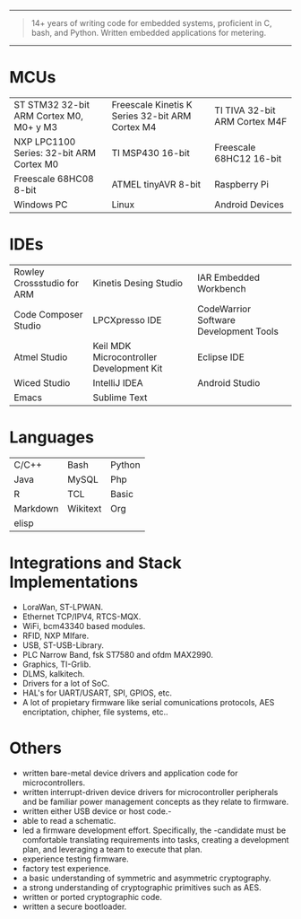 ----

> 14+ years of writing code for embedded systems, proficient in C, bash, and Python. Written embedded applications for metering.

----

MCUs
====

|                                          |                                                 |                               |
|------------------------------------------|-------------------------------------------------|-------------------------------|
| ST STM32 32-bit ARM Cortex M0, M0+ y M3  | Freescale Kinetis K Series 32-bit ARM Cortex M4 | TI TIVA 32-bit ARM Cortex M4F |
| NXP LPC1100 Series: 32-bit ARM Cortex M0 | TI MSP430 16-bit | Freescale 68HC12 16-bit |
| Freescale 68HC08 8-bit | ATMEL tinyAVR 8-bit | Raspberry Pi |
| Windows PC | Linux | Android Devices |

IDEs
====

|                            |                       |                        |
|----------------------------|-----------------------|------------------------|
| Rowley Crossstudio for ARM | Kinetis Desing Studio | IAR Embedded Workbench |
| Code Composer Studio       | LPCXpresso IDE        | CodeWarrior Software Development Tools |
| Atmel Studio | Keil MDK Microcontroller Development Kit | Eclipse IDE |
| Wiced Studio | IntelliJ IDEA | Android Studio |
|Emacs | Sublime Text |

Languages
=========

|                            |                       |                        |
|----------------------------|-----------------------|------------------------|
| C/C++ | Bash | Python |
| Java | MySQL | Php |
| R | TCL | Basic |
| Markdown | Wikitext | Org |
| elisp | | |
 
Integrations and Stack Implementations
======================================

- LoraWan, ST-LPWAN.
- Ethernet TCP/IPV4, RTCS-MQX.
- WiFi, bcm43340 based modules.
- RFID, NXP MIfare.
- USB, ST-USB-Library.
- PLC Narrow Band, fsk ST7580 and ofdm MAX2990.
- Graphics, TI-Grlib.
- DLMS, kalkitech.
- Drivers for a lot of SoC.
- HAL's for UART/USART, SPI, GPIOS, etc.
- A lot of propietary firmware like serial comunications protocols, AES encriptation, chipher, file systems, etc..

Others
======

- written bare-metal device drivers and application code for microcontrollers.
- written interrupt-driven device drivers for microcontroller peripherals and be familiar power management concepts as they relate to firmware.
- written either USB device or host code.-
- able to read a schematic.
- led a firmware development effort. Specifically, the -candidate must be comfortable translating requirements into tasks, creating a development plan, and leveraging a team to execute that plan.
- experience testing firmware.
- factory test experience.
- a basic understanding of symmetric and asymmetric cryptography.
- a strong understanding of cryptographic primitives such as AES.
- written or ported cryptographic code.
- written a secure bootloader.
  
